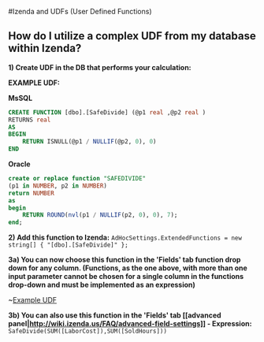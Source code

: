 #Izenda and UDFs (User Defined Functions)

## How do I utilize a complex UDF from my database within Izenda?

**1) Create UDF in the DB that performs your calculation:**

**EXAMPLE UDF:**

**MsSQL**
```sql
CREATE FUNCTION [dbo].[SafeDivide] (@p1 real ,@p2 real )
RETURNS real 
AS
BEGIN
    RETURN ISNULL(@p1 / NULLIF(@p2, 0), 0)
END
```

**Oracle**
```sql
create or replace function "SAFEDIVIDE"
(p1 in NUMBER, p2 in NUMBER)
return NUMBER
as
begin
    RETURN ROUND(nvl(p1 / NULLIF(p2, 0), 0), 7);
end;
```

**2) Add this function to Izenda:**
``AdHocSettings.ExtendedFunctions = new string[] { "[dbo].[SafeDivide]" };``

**3a) You can now choose this function in the 'Fields' tab function drop down for any column. (Functions, as the one above, with more than one input parameter cannot be chosen for a single column in the functions drop-down and must be implemented as an expression)**

~[Example UDF](http://wiki.izenda.us/FAQ/FAQ/udfs_example.png)

**3b) You can also use this function in the 'Fields' tab [[advanced panel|http://wiki.izenda.us/FAQ/advanced-field-settings]] - Expression:**
``SafeDivide(SUM([LaborCost]),SUM([SoldHours]))``